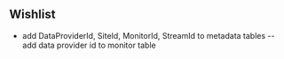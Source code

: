 ## Wishlist

- add DataProviderId, SiteId, MonitorId, StreamId to metadata tables 
-- add data provider id to monitor table


